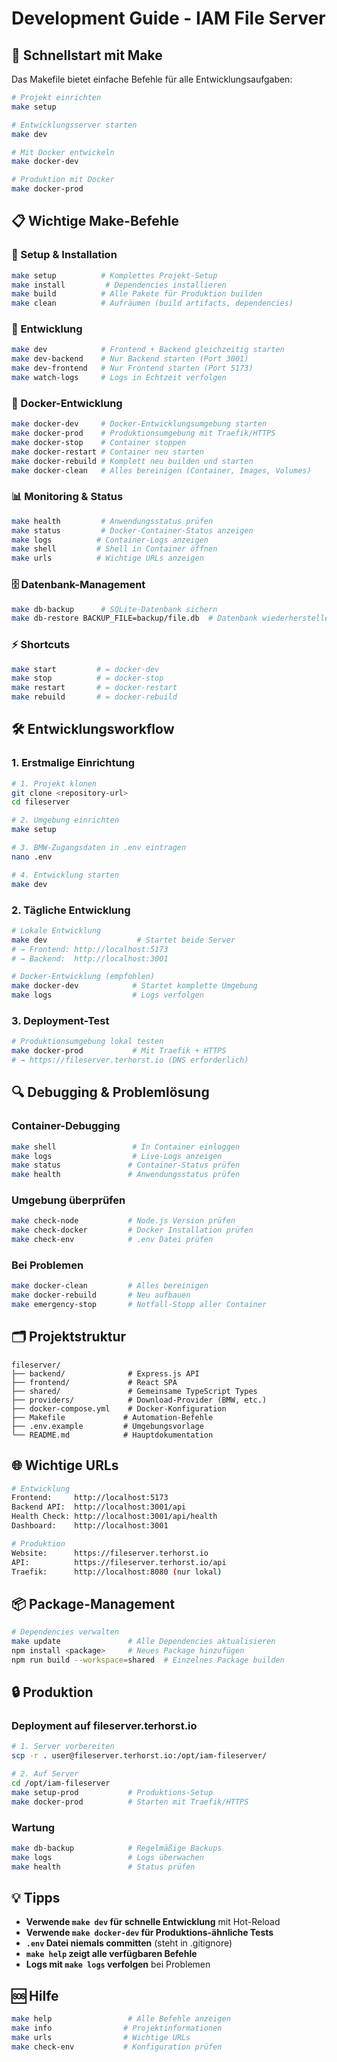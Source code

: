 # Development Guide - IAM File Server

## 🚀 Schnellstart mit Make

Das Makefile bietet einfache Befehle für alle Entwicklungsaufgaben:

```bash
# Projekt einrichten
make setup

# Entwicklungsserver starten
make dev

# Mit Docker entwickeln
make docker-dev

# Produktion mit Docker
make docker-prod
```

## 📋 Wichtige Make-Befehle

### 🔧 Setup & Installation
```bash
make setup          # Komplettes Projekt-Setup
make install         # Dependencies installieren
make build          # Alle Pakete für Produktion builden
make clean          # Aufräumen (build artifacts, dependencies)
```

### 🚀 Entwicklung
```bash
make dev            # Frontend + Backend gleichzeitig starten
make dev-backend    # Nur Backend starten (Port 3001)
make dev-frontend   # Nur Frontend starten (Port 5173)
make watch-logs     # Logs in Echtzeit verfolgen
```

### 🐳 Docker-Entwicklung
```bash
make docker-dev     # Docker-Entwicklungsumgebung starten
make docker-prod    # Produktionsumgebung mit Traefik/HTTPS
make docker-stop    # Container stoppen
make docker-restart # Container neu starten
make docker-rebuild # Komplett neu builden und starten
make docker-clean   # Alles bereinigen (Container, Images, Volumes)
```

### 📊 Monitoring & Status
```bash
make health         # Anwendungsstatus prüfen
make status         # Docker-Container-Status anzeigen
make logs          # Container-Logs anzeigen
make shell         # Shell in Container öffnen
make urls          # Wichtige URLs anzeigen
```

### 🗄️ Datenbank-Management
```bash
make db-backup      # SQLite-Datenbank sichern
make db-restore BACKUP_FILE=backup/file.db  # Datenbank wiederherstellen
```

### ⚡ Shortcuts
```bash
make start         # = docker-dev
make stop          # = docker-stop  
make restart       # = docker-restart
make rebuild       # = docker-rebuild
```

## 🛠️ Entwicklungsworkflow

### 1. Erstmalige Einrichtung
```bash
# 1. Projekt klonen
git clone <repository-url>
cd fileserver

# 2. Umgebung einrichten
make setup

# 3. BMW-Zugangsdaten in .env eintragen
nano .env

# 4. Entwicklung starten
make dev
```

### 2. Tägliche Entwicklung
```bash
# Lokale Entwicklung
make dev                    # Startet beide Server
# → Frontend: http://localhost:5173
# → Backend:  http://localhost:3001

# Docker-Entwicklung (empfohlen)
make docker-dev            # Startet komplette Umgebung
make logs                  # Logs verfolgen
```

### 3. Deployment-Test
```bash
# Produktionsumgebung lokal testen
make docker-prod           # Mit Traefik + HTTPS
# → https://fileserver.terhorst.io (DNS erforderlich)
```

## 🔍 Debugging & Problemlösung

### Container-Debugging
```bash
make shell                 # In Container einloggen
make logs                  # Live-Logs anzeigen
make status               # Container-Status prüfen
make health               # Anwendungsstatus prüfen
```

### Umgebung überprüfen
```bash
make check-node           # Node.js Version prüfen
make check-docker         # Docker Installation prüfen
make check-env            # .env Datei prüfen
```

### Bei Problemen
```bash
make docker-clean         # Alles bereinigen
make docker-rebuild       # Neu aufbauen
make emergency-stop       # Notfall-Stopp aller Container
```

## 🗂️ Projektstruktur

```
fileserver/
├── backend/              # Express.js API
├── frontend/             # React SPA
├── shared/               # Gemeinsame TypeScript Types
├── providers/            # Download-Provider (BMW, etc.)
├── docker-compose.yml    # Docker-Konfiguration
├── Makefile             # Automation-Befehle
├── .env.example         # Umgebungsvorlage
└── README.md            # Hauptdokumentation
```

## 🌐 Wichtige URLs

```bash
# Entwicklung
Frontend:     http://localhost:5173
Backend API:  http://localhost:3001/api
Health Check: http://localhost:3001/api/health
Dashboard:    http://localhost:3001

# Produktion  
Website:      https://fileserver.terhorst.io
API:          https://fileserver.terhorst.io/api
Traefik:      http://localhost:8080 (nur lokal)
```

## 📦 Package-Management

```bash
# Dependencies verwalten
make update               # Alle Dependencies aktualisieren
npm install <package>     # Neues Package hinzufügen
npm run build --workspace=shared  # Einzelnes Package builden
```

## 🔒 Produktion

### Deployment auf fileserver.terhorst.io
```bash
# 1. Server vorbereiten
scp -r . user@fileserver.terhorst.io:/opt/iam-fileserver/

# 2. Auf Server
cd /opt/iam-fileserver
make setup-prod           # Produktions-Setup
make docker-prod          # Starten mit Traefik/HTTPS
```

### Wartung
```bash
make db-backup            # Regelmäßige Backups
make logs                 # Logs überwachen
make health               # Status prüfen
```

## 💡 Tipps

- **Verwende `make dev` für schnelle Entwicklung** mit Hot-Reload
- **Verwende `make docker-dev` für Produktions-ähnliche Tests**
- **`.env` Datei niemals committen** (steht in .gitignore)
- **`make help` zeigt alle verfügbaren Befehle**
- **Logs mit `make logs` verfolgen** bei Problemen

## 🆘 Hilfe

```bash
make help                 # Alle Befehle anzeigen
make info                # Projektinformationen
make urls                # Wichtige URLs
make check-env           # Konfiguration prüfen
```
